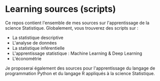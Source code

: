 # Learning sources (scripts)
Ce repos contient l'ensemble de mes sources sur l'apprentissage de la science Statistique. Globalement, vous trouverez des scripts sur :

* La statistique descriptive
* L'analyse de données
* La statistique inférentielle 
* L'apprentissage statistique : Machine Learning & Deep Learning
* L'économétrie 

Je proposerai également des sources pour l'apprentissage du langage de programmation Python et du langage R appliqués à la science Statistique.

